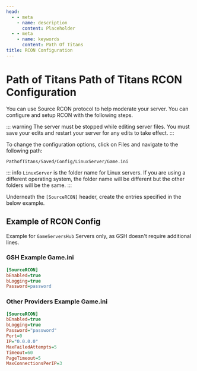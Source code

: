 ```yaml
---
head:
  - - meta
    - name: description
      content: Placeholder
  - - meta
    - name: keywords
      content: Path Of Titans
title: RCON Configuration
---
```


# Path of Titans Path of Titans RCON Configuration

You can use Source RCON protocol to help moderate your server. You can configure and setup RCON with the following steps.

::: warning
The server must be stopped while editing server files. You must save your edits and restart your server for any edits to take effect.
:::

To change the configuration options, click on Files and navigate to the following path:

`PathofTitans/Saved/Config/LinuxServer/Game.ini`

::: info
`LinuxServer` is the folder name for Linux servers. If you are using a different operating system, the folder name will be different but the other folders will be the same.
:::

Underneath the `[SourceRCON]` header, create the entries specified in the below example.

## Example of RCON Config

Example for `GameServersHub` Servers only, as GSH doesn't require additional lines.

### GSH Example Game.ini

```ini
[SourceRCON]
bEnabled=true
bLogging=true
Password=password
```

### Other Providers Example Game.ini

```ini
[SourceRCON]
bEnabled=true
bLogging=true
Password="password"
Port=0
IP="0.0.0.0"
MaxFailedAttempts=5
Timeout=60
PageTimeout=5
MaxConnectionsPerIP=3
```
